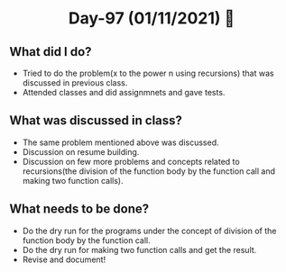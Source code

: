  <h1 align="center"> Day-97 (01/11/2021) 📅 </h1> 
 
 ## What did I do?
  - Tried to do the problem(x to the power n using recursions) that was discussed in previous class.
  - Attended classes and did assignmnets and gave tests.

 ## What was discussed in class?
  - The same problem mentioned above was discussed.
  - Discussion on resume building.
  - Discussion on few more problems and concepts related to recursions(the division of the function body by the function call and making two function calls).

 ## What needs to be done?
  - Do the dry run for the programs under the concept of division of the function body by the function call. 
  - Do the dry run for making two function calls and get the result.
  - Revise and document!
 
